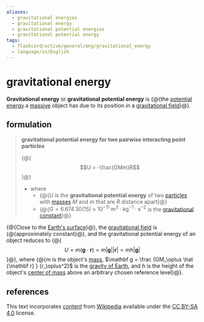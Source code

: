 ```yaml
---
aliases:
  - gravitational energies
  - gravitational energy
  - gravitational potential energies
  - gravitational potential energy
tags:
  - flashcard/active/general/eng/gravitational_energy
  - language/in/English
---
```


# gravitational energy

__Gravitational energy__ or __gravitational potential energy__ is {@{the [potential energy](potential%20energy.md) a [massive](mass.md) object has due to its position in a [gravitational field](gravitational%20field.md)}@}. <!--SR:!2028-02-07,1012,354-->

## formulation

> __gravitational potential energy for two pairwise interacting point particles__
>
> {@{$$U = -\frac{GMm}R$$}@}
>
> - where
>   - {@{$U$ is the __gravitational potential energy__ of two [particles](particle.md) with [masses](mass.md) $M$ and $m$ that are $R$ distance apart}@}
>   - {@{$G = 6.674\,30(15) \times 10^{−11} \mathrm{\ m^3 \cdot kg^{-1} \cdot s^{−2} }$ is the [gravitational constant](gravitational%20constant.md)}@} <!--SR:!2028-06-25,1285,350!2026-03-18,563,310!2025-10-05,128,150-->

{@{Close to the [Earth's surface](geoid.md)}@}, the [gravitational field](gravitational%20field.md) is {@{approximately constant}@}, and the gravitational potential energy of an object reduces to {@{$$U = m(\mathbf g \cdot \mathbf r) = m \lvert \mathbf g \rvert \lvert \mathbf r \rvert = mh \lvert \mathbf g \rvert$$}@}, where {@{$m$ is the object's [mass](mass.md), $\mathbf g = \frac {GM_\oplus \hat {\mathbf r} } {r_\oplus^2}$ is the [gravity of Earth](gravity%20of%20Earth.md), and $h$ is the height of the object's [center of mass](center%20of%20mass.md) above an arbitrary chosen reference level}@}. <!--SR:!2026-05-02,457,314!2028-11-01,1220,354!2027-08-10,855,334!2026-09-24,589,314-->

## references

This text incorporates [content](https://en.wikipedia.org/wiki/gravitational_energy) from [Wikipedia](Wikipedia.md) available under the [CC BY-SA 4.0](https://creativecommons.org/licenses/by-sa/4.0/) license.
